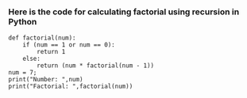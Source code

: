 ### Here is the code for calculating factorial using recursion in Python
```
def factorial(num): 
    if (num == 1 or num == 0):
        return 1
    else:
        return (num * factorial(num - 1))  
num = 7; 
print("Number: ",num)
print("Factorial: ",factorial(num))
```
